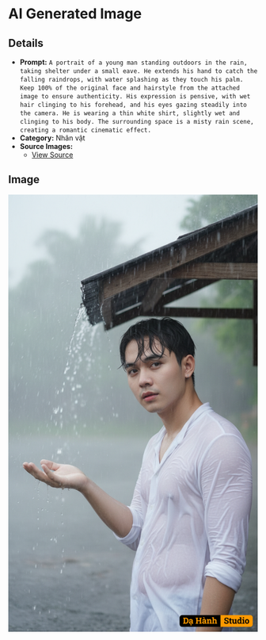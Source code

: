 # AI Generated Image

## Details
- **Prompt:** `A portrait of a young man standing outdoors in the rain, taking shelter under a small eave. He extends his hand to catch the falling raindrops, with water splashing as they touch his palm. Keep 100% of the original face and hairstyle from the attached image to ensure authenticity. His expression is pensive, with wet hair clinging to his forehead, and his eyes gazing steadily into the camera. He is wearing a thin white shirt, slightly wet and clinging to his body. The surrounding space is a misty rain scene, creating a romantic cinematic effect.`
- **Category:** Nhân vật
- **Source Images:**
  - [View Source](https://raw.githubusercontent.com/lenzcomvth/ImageLibrary/main/Female.png)

## Image
![AI Generated Image](./image-2025-10-06T20-45-58-684Z-2usyu.png)
